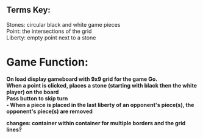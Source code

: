 ## Terms Key:
Stones: circular black and white game pieces <br>
Point: the intersections of the grid <br>
Liberty: empty point next to a stone
    
# Game Function:
<b>
    On load display gameboard with 9x9 grid for the game Go. <br>
    When a point is clicked, places a stone (starting with black then the white player) on the board <br>
    Pass button to skip turn <br>
    - When a piece is placed in the last liberty of an opponent's piece(s), the opponent's piece(s) are removed  <br>





changes: container within container for multiple borders and the grid lines?
